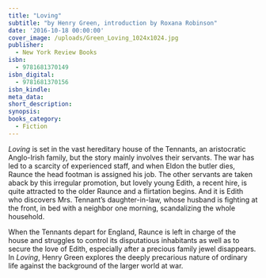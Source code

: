 ```yaml
---
title: "Loving"
subtitle: "by Henry Green, introduction by Roxana Robinson"
date: '2016-10-18 00:00:00'
cover_image: /uploads/Green_Loving_1024x1024.jpg
publisher:
  - New York Review Books
isbn:
  - 9781681370149
isbn_digital:
  - 9781681370156
isbn_kindle:
meta_data:
short_description:
synopsis:
books_category:
  - Fiction
---
```

*Loving* is set in the vast hereditary house of the Tennants, an aristocratic Anglo-Irish family, but the story mainly involves their servants. The war has led to a scarcity of experienced staff, and when Eldon the butler dies, Raunce the head footman is assigned his job. The other servants are taken aback by this irregular promotion, but lovely young Edith, a recent hire, is quite attracted to the older Raunce and a flirtation begins. And it is Edith who discovers Mrs. Tennant’s daughter-in-law, whose husband is fighting at the front, in bed with a neighbor one morning, scandalizing the whole household.

When the Tennants depart for England, Raunce is left in charge of the house and struggles to control its disputatious inhabitants as well as to secure the love of Edith, especially after a precious family jewel disappears. In *Loving*, Henry Green explores the deeply precarious nature of ordinary life against the background of the larger world at war.
